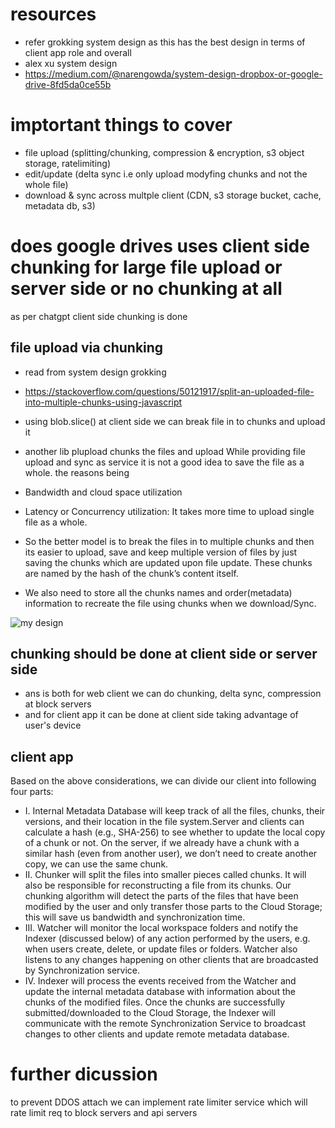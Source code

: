 # resources
- refer grokking system design as this has the best design in terms of client app role and overall 
- alex xu system design
- https://medium.com/@narengowda/system-design-dropbox-or-google-drive-8fd5da0ce55b
 
# imptortant things to cover
- file upload (splitting/chunking, compression & encryption, s3 object storage, ratelimiting)
- edit/update (delta sync i.e only upload modyfing chunks and not the whole file)
- download & sync across multple client (CDN, s3 storage bucket, cache, metadata db, s3)


# does google drives uses client side chunking for large file upload or server side or no chunking at all
as per chatgpt client side chunking is done
## file upload via chunking
- read from system design grokking
- https://stackoverflow.com/questions/50121917/split-an-uploaded-file-into-multiple-chunks-using-javascript
- using blob.slice() at client side we can break file in to chunks and upload it
- another lib plupload chunks the files and upload
While providing file upload and sync as service it is not a good idea to save the file as a whole. the reasons being

- Bandwidth and cloud space utilization
- Latency or Concurrency utilization: It takes more time to upload single file as a whole.
  
- So the better model is to break the files in to multiple chunks and then its easier to upload, save and keep multiple version of files by just saving the chunks which are updated upon file update. These chunks are named by the hash of the chunk’s content itself.
- We also need to store all the chunks names and order(metadata) information to recreate the file using chunks when we download/Sync.

![my design](google-drive-dropbox.drawio)

## chunking should be done at client side or server side
- ans is both for web client we can do chunking, delta sync, compression at block servers 
- and for client app it can be done at client side taking advantage of user's device
 
## client app
Based on the above considerations, we can divide our client into following four parts:
- I. Internal Metadata Database will keep track of all the files, chunks, their versions, and their
location in the file system.Server and clients can calculate a hash (e.g., SHA-256) to see
whether to update the local copy of a chunk or not. On the server, if we already have a chunk with a
similar hash (even from another user), we don’t need to create another copy, we can use the same
chunk.
- II. Chunker will split the files into smaller pieces called chunks. It will also be responsible for
reconstructing a file from its chunks. Our chunking algorithm will detect the parts of the files that have
been modified by the user and only transfer those parts to the Cloud Storage; this will save us
bandwidth and synchronization time.
- III. Watcher will monitor the local workspace folders and notify the Indexer (discussed below) of any
action performed by the users, e.g. when users create, delete, or update files or folders. Watcher also
listens to any changes happening on other clients that are broadcasted by Synchronization service.
- IV. Indexer will process the events received from the Watcher and update the internal metadata
database with information about the chunks of the modified files. Once the chunks are successfully
submitted/downloaded to the Cloud Storage, the Indexer will communicate with the remote
Synchronization Service to broadcast changes to other clients and update remote metadata database.

# further dicussion 
to prevent DDOS attach we can implement rate limiter service which will rate limit req to block servers and api servers